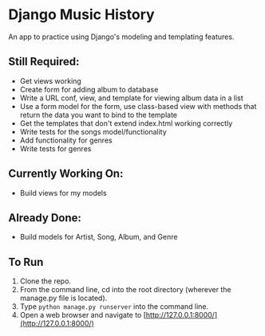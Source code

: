 # Django Music History

An app to practice using Django's modeling and templating features.

## Still Required:

* Get views working
* Create form for adding album to database
* Write a URL conf, view, and template for viewing album data in a list
* Use a form model for the form, use class-based view with methods that return the data you want to bind to the template
* Get the templates that don't extend index.html working correctly
* Write tests for the songs model/functionality
* Add functionality for genres
* Write tests for genres

## Currently Working On:

* Build views for my models

## Already Done:

* Build models for Artist, Song, Album, and Genre

## To Run

1. Clone the repo.
2. From the command line, cd into the root directory (wherever the manage.py file is located).
3. Type ```python manage.py runserver``` into the command line.
4. Open a web browser and navigate to [http://127.0.0.1:8000/](http://127.0.0.1:8000/)